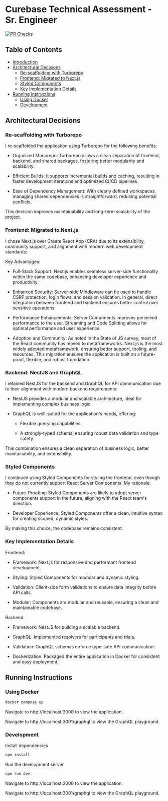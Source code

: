 # Curebase Technical Assessment - Sr. Engineer

[![PR Checks](https://github.com/cdgn-coding/curebase-challenge/actions/workflows/pr_checks.yml/badge.svg?branch=main)](https://github.com/cdgn-coding/curebase-challenge/actions/workflows/pr_checks.yml)

## Table of Contents

- [Introduction](#introduction)
- [Architectural Decisions](#architectural-decisions)
  - [Re-scaffolding with Turborepo](#re-scaffolding-with-turborepo)
  - [Frontend: Migrated to Next.js](#frontend-migrated-to-nextjs)
  - [Styled Components](#styled-components)
  - [Key Implementation Details](#key-implementation-details)
- [Running Instructions](#running-instructions)
  - [Using Docker](#using-docker)
  - [Development](#development)

## Architectural Decisions

### Re-scaffolding with Turborepo

I re-scaffolded the application using Turborepo for the following benefits:

- Organized Monorepo: Turborepo allows a clean separation of frontend, backend, and shared packages, fostering better modularity and scalability.

- Efficient Builds: It supports incremental builds and caching, resulting in faster development iterations and optimized CI/CD pipelines.

- Ease of Dependency Management: With clearly defined workspaces, managing shared dependencies is straightforward, reducing potential conflicts.

This decision improves maintainability and long-term scalability of the project.

### Frontend: Migrated to Next.js

I chose Next.js over Create React App (CRA) due to its extensibility, community support, and alignment with modern web development standards:

Key Advantages:

- Full-Stack Support: Next.js enables seamless server-side functionality within the same codebase, enhancing developer experience and productivity.

- Enhanced Security: Server-side Middleware can be used to handle CSRF protection, login flows, and session validation. In general, direct integration between frontend and backend ensures better control over sensitive operations.

- Performance Enhancements: Server Components improves percieved performance to the user. Streaming and Code Splitting allows for optimal performance and user experience.

- Adoption and Community: As noted in the State of JS survey, most of the React community has moved to metaframeworks. Next.js is the most widely adopted metaframework, ensuring better support, tooling, and resources. This migration ensures the application is built on a future-proof, flexible, and robust foundation.

### Backend: NestJS and GraphQL

I retained NestJS for the backend and GraphQL for API communication due to their alignment with modern backend requirements:

- NestJS provides a modular and scalable architecture, ideal for implementing complex business logic.

- GraphQL is well-suited for the application's needs, offering:

  - Flexible querying capabilities.

  - A strongly-typed schema, ensuring robust data validation and type safety.

This combination ensures a clean separation of business logic, better maintainability, and extensibility.

### Styled Components

I continued using Styled Components for styling the frontend, even though they do not currently support React Server Components. My rationale:

- Future-Proofing: Styled Components are likely to adopt server components support in the future, aligning with the React team's direction.

- Developer Experience: Styled Components offer a clean, intuitive syntax for creating scoped, dynamic styles.

By making this choice, the codebase remains consistent.

### Key Implementation Details

Frontend:

- Framework: Next.js for responsive and performant frontend development.

- Styling: Styled Components for modular and dynamic styling.

- Validation: Client-side form validations to ensure data integrity before API calls.

- Modular: Components are modular and reusable, ensuring a clean and maintainable codebase.

Backend:

- Framework: NestJS for building a scalable backend.

- GraphQL: Implemented resolvers for participants and trials.

- Validation: GraphQL schemas enforce type-safe API communication.

- Dockerization: Packaged the entire application in Docker for consistent and easy deployment.

## Running Instructions

### Using Docker

```bash
docker compose up
```

Navigate to http://localhost:3000 to view the application.

Navigate to http://localhost:3001/graphql to view the GraphQL playground.

### Development


Install dependencies

```bash
npm install
```

Run the development server

```bash
npm run dev
```

Navigate to http://localhost:3000 to view the application.

Navigate to http://localhost:3001/graphql to view the GraphQL playground.
